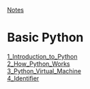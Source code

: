 [Notes](https://musarafhossain.github.io/Python-Notes/)

# Basic Python

[1_Introduction_to_Python](https://github.com/musarafhossain/Python-Notes/tree/main/1_Introduction_to_Python)
<br>
[2_How_Python_Works](https://github.com/musarafhossain/Python-Notes/tree/main/2_How_Python_Works)
<br>
[3_Python_Virtual_Machine](https://github.com/musarafhossain/Python-Notes/tree/main/3_Python_Virtual_Machine)
<br>
[4_Identifier](https://github.com/musarafhossain/Python-Notes/tree/main/4_Identifier)